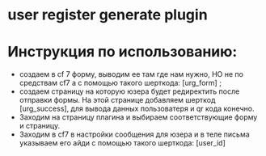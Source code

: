 # user register generate plugin
# Инструкция по использованию:
- создаем в cf 7 форму, выводим ее там где нам нужно, НО не по средствам cf7 а с помощью такого шерткода: [urg_form] ;
- создаем страницу на которую юзера будет редиректить после отправки формы. На этой странице добавляем шерткод [urg_success], для вывода данных пользоватеря и qr кода конечно.
- Заходим на страницу плагина и выбираем соответствующие форму и страницу.
- Заходим в cf7 в настройки сообщения для юзера и в теле письма указываем его айди с помощью такого шерткода: [user_id]